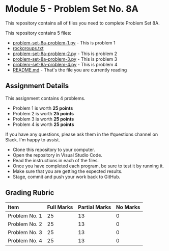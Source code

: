 # Module 5 - Problem Set No. 8A

This repository contains all of files you need to complete Problem Set 8A.

This repository contains 5 files:

- [problem-set-8a-problem-1.py](problem-set-8a-problem-1.py) - This is problem 1
- [rockgroups.txt](rockgroups.txt)
- [problem-set-8a-problem-2.py](problem-set-8a-problem-2.py) - This is problem 2
- [problem-set-8a-problem-3.py](problem-set-8a-problem-3.py) - This is problem 3
- [problem-set-8a-problem-4.py](problem-set-8a-problem-4.py) - This is problem 4
- [README.md](README.md) - That's the file you are currently reading

## Assignment Details

This assignment contains 4 problems.

- Problem 1 is worth **25 points**
- Problem 2 is worth **25 points**
- Problem 3 is worth **25 points**
- Problem 4 is worth **25 points**

If you have any questions, please ask them in the #questions channel on Slack. I'm happy to assist.

- Clone this repository to your computer.
- Open the repository in Visual Studio Code.
- Read the instructions in each of the files.
- Once you have completed each program, be sure to test it by running it.
- Make sure that you are getting the expected results.
- Stage, commit and push your work back to GitHub.

## Grading Rubric

| Item          | Full Marks | Partial Marks | No Marks |
| :------------ | :--------- | :------------ | :------- |
| Problem No. 1 | 25         | 13            | 0        |
| Problem No. 2 | 25         | 13            | 0        |
| Problem No. 3 | 25         | 13            | 0        |
| Problem No. 4 | 25         | 13            | 0        |

